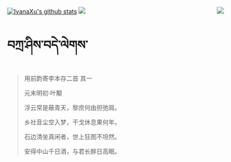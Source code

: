 [![IvanaXu's github stats](https://github-readme-stats.vercel.app/api?username=IvanaXu&show_icons=true&theme=vue-dark)](https://github.com/anuraghazra/github-readme-stats)
<img align="right" src="https://github-readme-stats.vercel.app/api/top-langs/?username=IvanaXu&langs_count=7&theme=graywhite" />
<img src="https://github-readme-stats.vercel.app/api/wakatime?username=IvanaXu&layout=compact&langs_count=6&theme=vue-dark&&custom_title=Programming Times(Jul 29 2021-)" />
# བཀྲ་ཤིས་བདེ་ལེགས་
> 用前韵寄李本存二首 其一
>
> 元末明初·叶颙
>
> 浮云常是蔽青天，黎庶何由担弛肩。
> 
> 乡社音尘空入梦，干戈休息果何年。
> 
> 石边清坐真闲者，世上狂图不坦然。
> 
> 安得中山千日酒，与君长醉日高眠。